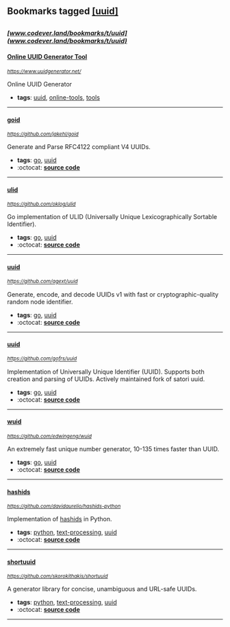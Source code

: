 ## Bookmarks tagged [[uuid]](https://www.codever.land/search?q=[uuid])

_<sup><sup>[www.codever.land/bookmarks/t/uuid](www.codever.land/bookmarks/t/uuid)</sup></sup>_
---
#### [Online UUID Generator Tool](https://www.uuidgenerator.net/)
_<sup>https://www.uuidgenerator.net/</sup>_

Online UUID Generator
* **tags**: [uuid](../tagged/uuid.md), [online-tools](../tagged/online-tools.md), [tools](../tagged/tools.md)
---
#### [goid](https://github.com/jakehl/goid)
_<sup>https://github.com/jakehl/goid</sup>_

Generate and Parse RFC4122 compliant V4 UUIDs.
* **tags**: [go](../tagged/go.md), [uuid](../tagged/uuid.md)
* :octocat: **[source code](https://github.com/jakehl/goid)**
---
#### [ulid](https://github.com/oklog/ulid)
_<sup>https://github.com/oklog/ulid</sup>_

Go implementation of ULID (Universally Unique Lexicographically Sortable Identifier).
* **tags**: [go](../tagged/go.md), [uuid](../tagged/uuid.md)
* :octocat: **[source code](https://github.com/oklog/ulid)**
---
#### [uuid](https://github.com/agext/uuid)
_<sup>https://github.com/agext/uuid</sup>_

Generate, encode, and decode UUIDs v1 with fast or cryptographic-quality random node identifier.
* **tags**: [go](../tagged/go.md), [uuid](../tagged/uuid.md)
* :octocat: **[source code](https://github.com/agext/uuid)**
---
#### [uuid](https://github.com/gofrs/uuid)
_<sup>https://github.com/gofrs/uuid</sup>_

Implementation of Universally Unique Identifier (UUID). Supports both creation and parsing of UUIDs. Actively maintained fork of satori uuid.
* **tags**: [go](../tagged/go.md), [uuid](../tagged/uuid.md)
* :octocat: **[source code](https://github.com/gofrs/uuid)**
---
#### [wuid](https://github.com/edwingeng/wuid)
_<sup>https://github.com/edwingeng/wuid</sup>_

An extremely fast unique number generator, 10-135 times faster than UUID.
* **tags**: [go](../tagged/go.md), [uuid](../tagged/uuid.md)
* :octocat: **[source code](https://github.com/edwingeng/wuid)**
---
#### [hashids](https://github.com/davidaurelio/hashids-python)
_<sup>https://github.com/davidaurelio/hashids-python</sup>_

Implementation of [hashids](http://hashids.org) in Python.
* **tags**: [python](../tagged/python.md), [text-processing](../tagged/text-processing.md), [uuid](../tagged/uuid.md)
* :octocat: **[source code](https://github.com/davidaurelio/hashids-python)**
---
#### [shortuuid](https://github.com/skorokithakis/shortuuid)
_<sup>https://github.com/skorokithakis/shortuuid</sup>_

A generator library for concise, unambiguous and URL-safe UUIDs.
* **tags**: [python](../tagged/python.md), [text-processing](../tagged/text-processing.md), [uuid](../tagged/uuid.md)
* :octocat: **[source code](https://github.com/skorokithakis/shortuuid)**
---
